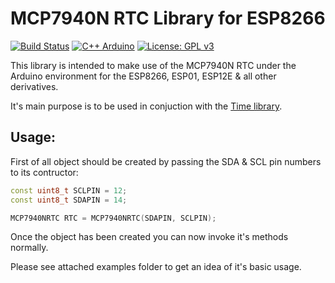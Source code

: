 # MCP7940N RTC Library for ESP8266
[![Build Status](https://travis-ci.com/Melkoroth/MCP7940NRTC.svg?branch=master)](https://travis-ci.com/Melkoroth/MCP7940NRTC)
[![C++ Arduino](https://img.shields.io/badge/c%2B%2B-Arduino%20-red.svg)](https://github.com/adafruit/Adafruit_CircuitPlayground)
[![License: GPL v3](https://img.shields.io/badge/License-GPL%20v3-blue.svg)](http://www.gnu.org/licenses/gpl-3.0)

This library is intended to make use of the MCP7940N RTC under the Arduino environment for the ESP8266, ESP01, ESP12E & all other derivatives.

It's main purpose is to be used in conjuction with the [Time library](https://github.com/PaulStoffregen/Time).

## Usage:
First of all object should be created by passing the SDA & SCL pin numbers to its contructor:
```cpp
const uint8_t SCLPIN = 12;
const uint8_t SDAPIN = 14;

MCP7940NRTC RTC = MCP7940NRTC(SDAPIN, SCLPIN);
```

Once the object has been created you can now invoke it's methods normally.

Please see attached examples folder to get an idea of it's basic usage.